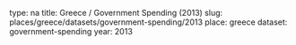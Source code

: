type: na
title: Greece / Government Spending (2013)
slug: places/greece/datasets/government-spending/2013
place: greece
dataset: government-spending
year: 2013
